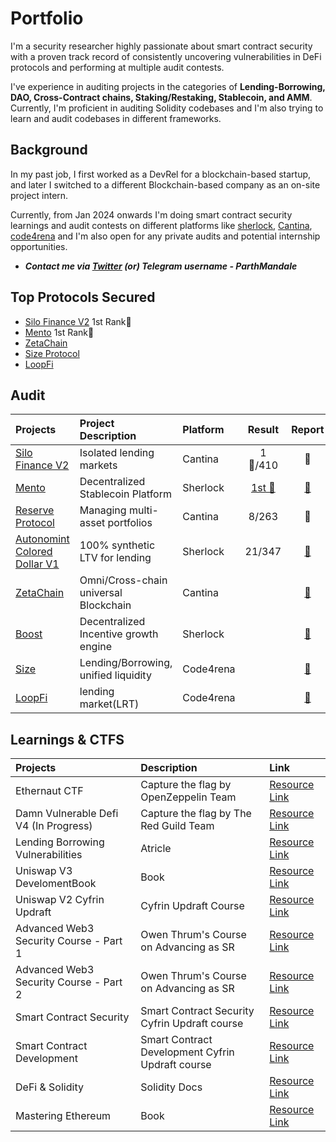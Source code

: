 
# Portfolio

I'm a security researcher highly passionate about smart contract security with a proven track record of consistently uncovering vulnerabilities in DeFi protocols and performing at multiple audit contests. 

I've experience in auditing projects in the categories of **Lending-Borrowing, DAO, Cross-Contract chains, Staking/Restaking, Stablecoin, and AMM**. Currently, I'm proficient in auditing Solidity codebases and I'm also trying to learn and audit codebases in different frameworks. 

## Background

In my past job, I first worked as a DevRel for a blockchain-based startup, and later I switched to a different Blockchain-based company as an on-site project intern.

Currently, from Jan 2024 onwards I'm doing smart contract security learnings and audit contests on different platforms like [sherlock](https://www.sherlock.xyz/), [Cantina](https://cantina.xyz/), [code4rena](https://code4rena.com/) and I'm also open for any private audits and potential internship opportunities.  

- ***Contact me via [Twitter](https://twitter.com/ParthMandale) (or) Telegram username - ParthMandale***

## Top Protocols Secured
- [Silo Finance V2](https://www.silo.finance/) 1st Rank🥇
- [Mento](https://www.zetachain.com/) 1st Rank🥇
- [ZetaChain](https://www.zetachain.com/)
- [Size Protocol](https://www.size.credit/)
- [LoopFi](https://www.loopfi.xyz/)

## Audit

| Projects                                                           | Project Description      | Platform   | Result |                         Report                         |  
| :---------------------------------------------------------------- | :------------------------ | :--------- | :--: | :----------------------------------------------------: |
| [Silo Finance V2](https://cantina.xyz/competitions/18f1e37b-9ac2-4ba9-b32e-50344500c1a7)            | Isolated lending markets | Cantina  | 1🥇/410 | 📄 |
| [Mento](https://audits.sherlock.xyz/contests/187)                 | Decentralized Stablecoin Platform | Sherlock | [1st 🥇](https://audits.sherlock.xyz/contests/187?filter=results)  | [📄](https://audits.sherlock.xyz/contests/187/report)  |
| [Reserve Protocol](https://cantina.xyz/competitions/9dfca0bc-a7bf-482e-a3df-4eb861f55c4f)            | Managing multi-asset portfolios | Cantina  | 8/263 | 📄 |
| [Autonomint Colored Dollar V1](https://audits.sherlock.xyz/contests/569) |  100% synthetic LTV for lending | Sherlock | 21/347 | [📄](https://audits.sherlock.xyz/contests/569/report) |
| [ZetaChain](https://cantina.xyz/competitions/80a33cf0-ad69-4163-a269-d27756aacb5e) | Omni/Cross-chain universal Blockchain  | Cantina | | [📄](https://cantina.xyz/competitions/80a33cf0-ad69-4163-a269-d27756aacb5e)  |
| [Boost](https://audits.sherlock.xyz/contests/426)             | Decentralized Incentive growth engine | Sherlock  | | [📄](https://audits.sherlock.xyz/contests/426/report)  |
| [Size](https://code4rena.com/audits/2024-06-size)             | Lending/Borrowing, unified liquidity | Code4rena | | [📄](https://code4rena.com/reports/2024-06-size)  |
| [LoopFi](https://code4rena.com/audits/2024-06-size)           |  lending market(LRT)   | Code4rena  | | [📄](https://code4rena.com/reports/2024-05-loop)  |



## Learnings & CTFS

| Projects                                                           |  Description      | Link |  
| :---------------------------------------------------------------- | :------------------------ | :--------- |
Ethernaut CTF | Capture the flag by OpenZeppelin Team | [Resource Link](https://ethernaut.openzeppelin.com/) |  
Damn Vulnerable Defi V4 (In Progress) | Capture the flag by The Red Guild Team |  [Resource Link](https://www.damnvulnerabledefi.xyz/)|
Lending Borrowing Vulnerabilities | Atricle |  [Resource Link](https://dacian.me/lending-borrowing-defi-attacks) |
Uniswap V3 DevelomentBook	| Book | [Resource Link](https://uniswapv3book.com/) 
Uniswap V2 Cyfrin Updraft	| Cyfrin Updraft Course |  [Resource Link](https://updraft.cyfrin.io/courses/uniswap-v2) 
Advanced Web3 Security Course - Part 1 | Owen Thrum's Course on Advancing as SR | [Resource Link](https://www.youtube.com/watch?v=DRZogmD647U) |
Advanced Web3 Security Course - Part 2 |  Owen Thrum's Course on Advancing as SR | [Resource Link](https://www.youtube.com/watch?v=zLnxRvf6IMA) |
Smart Contract Security	| Smart Contract Security Cyfrin Updraft course | [Resource Link](https://updraft.cyfrin.io/courses/security) |
Smart Contract Development | Smart Contract Development Cyfrin Updraft course | [Resource Link](https://updraft.cyfrin.io/courses/advanced-foundry)
DeFi & Solidity | Solidity Docs | [Resource Link](https://docs.soliditylang.org/en/v0.8.23/index.html#solidity) |
Mastering Ethereum | Book | [Resource Link](https://github.com/ethereumbook/ethereumbook)|
